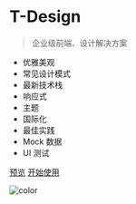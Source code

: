 # T-Design

> 企业级前端、设计解决方案

- 优雅美观
- 常见设计模式
- 最新技术栈
- 响应式
- 主题
- 国际化
- 最佳实践
- Mock 数据
- UI 测试

[预览](https://talkingdata.github.io/t-design/preview/)
[开始使用](/getting-started)

![color](#fff)
